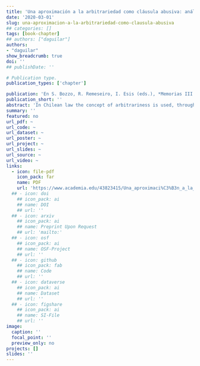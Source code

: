 ```yaml
---
title: 'Una aproximación a la arbitrariedad como cláusula abusiva: análisis a la cláusula del no-show'
date: '2020-03-01'
slug: una-aproximacion-a-la-arbitrariedad-como-clausula-abusiva
## categories: []
tags: [book-chapter]
## authors: ["daguilar"]
authors:
- "daguilar"
show_breadcrumb: true
doi: ''
## publishDate: ''

# Publication type.
publication_types: ['chapter']

publication: 'En S. Bozzo, R. Remeseiro, I. Esis (eds.), *Memorias III Congreso Internacional de Regulación y Consumo*. Santiago: RIL Editores'
publication_short: ''
abstract: 'In Chilean law the concept of arbitrariness is used, through article 16 letter a) of Law 19.496, as a cause to determine the abusiveness of a clause in an adhesion contract, however, what is meant by that is not defined. This article addresses the notion of abusive clauses and, specifically, the concept of arbitrariness, using a case of the air travel market as an example, with the aim of lending support to the invocation that is made of said rule. Based on a comparative analysis to understand the treatment that different Latin American legislations make about abusive clauses and arbitrariness as a causal, the criteria that the National Consumer Service (SERNAC) has used in Chile to impute it will be investigated; proceeding to expose some of the jurisprudential criteria that have been developed to sanction their violation. Finally, after examining the «no show» clause, it is thought that, even though the Chilean law does not provide a definition for the concept of arbitrariness, it is possible to conclude, from the jurisprudence, that this refers to any contractual clause where it is possible to observe a position of exorbitant abuse with correlative risk of detriment and subordination of the weak counterparty and that does not have a justification that explains it.'
summary: ''
featured: no
url_pdf: ~
url_code: ~
url_dataset: ~
url_poster: ~
url_project: ~
url_slides: ~
url_source: ~
url_video: ~
links:
  - icon: file-pdf
    icon_pack: far
    name: PDF
    url: 'https://www.academia.edu/43823415/Una_aproximaci%C3%B3n_a_la_arbitrariedad_como_cl%C3%A1usula_abusiva_an%C3%A1lisis_a_la_cl%C3%A1usula_del_no_show'
  ## - icon: doi
    ## icon_pack: ai
    ## name: DOI
    ## url: ''
  ## - icon: arxiv
    ## icon_pack: ai
    ## name: Preprint Upon Request
    ## url: 'mailto:'
  ## - icon: osf
    ## icon_pack: ai
    ## name: OSF-Project
    ## url: ''
  ## - icon: github
    ## icon_pack: fab
    ## name: Code
    ## url: ''
  ## - icon: dataverse
    ## icon_pack: ai
    ## name: Dataset
    ## url: ''
  ## - icon: figshare
    ## icon_pack: ai
    ## name: SI-File
    ## url: ''
image:
  caption: ''
  focal_point: ''
  preview_only: no
projects: []
slides: ''
---
```

